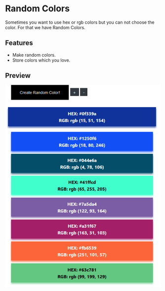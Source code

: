 # Random Colors

Sometimes you want to use hex or rgb colors but you can not choose the color. For that we have Random Colors.

## Features

- Make random colors.
- Store colors which you love.

## Preview

![Random Colors](https://github.com/ElektroNeo/RandomColors/blob/gh-pages/random-colors.PNG)

